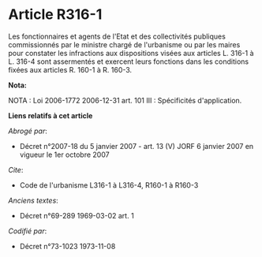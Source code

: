# Article R316-1

Les fonctionnaires et agents de l'Etat et des collectivités publiques commissionnés par le ministre chargé de l'urbanisme ou
par les maires pour constater les infractions aux dispositions visées aux articles L. 316-1 à L. 316-4 sont assermentés et
exercent leurs fonctions dans les conditions fixées aux articles R. 160-1 à R. 160-3.

**Nota:**

NOTA : Loi 2006-1772 2006-12-31 art. 101 III : Spécificités d'application.

**Liens relatifs à cet article**

_Abrogé par_:

  - Décret n°2007-18 du 5 janvier 2007 - art. 13 (V) JORF 6 janvier 2007 en vigueur le 1er octobre 2007

_Cite_:

  - Code de l'urbanisme L316-1 à L316-4, R160-1 à R160-3

_Anciens textes_:

  - Décret n°69-289 1969-03-02 art. 1

_Codifié par_:

  - Décret n°73-1023 1973-11-08
